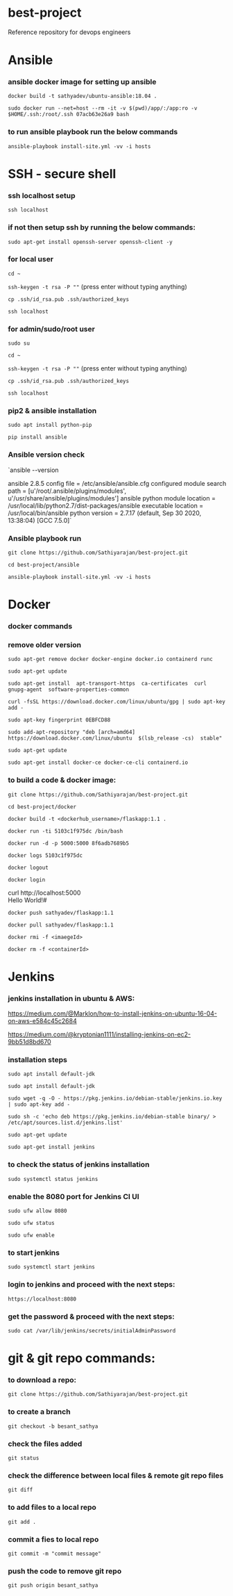 # best-project

Reference repository for devops engineers


# Ansible

### ansible docker image for setting up ansible

`docker build -t sathyadev/ubuntu-ansible:18.04 .`

`sudo docker run --net=host --rm -it -v $(pwd)/app/:/app:ro -v $HOME/.ssh:/root/.ssh 07acb63e26a9 bash`

### to run ansible playbook run the below commands

`ansible-playbook install-site.yml -vv -i hosts`

# SSH - secure shell

### ssh localhost setup

`ssh localhost`

### if not then setup ssh by running the below commands:

`sudo apt-get install openssh-server openssh-client -y` 

### for local user  

`cd ~`

`ssh-keygen -t rsa -P ""` (press enter without typing anything)

`cp .ssh/id_rsa.pub .ssh/authorized_keys`

`ssh localhost`

### for admin/sudo/root user

`sudo su`

`cd ~`

`ssh-keygen -t rsa -P ""` (press enter without typing anything)

`cp .ssh/id_rsa.pub .ssh/authorized_keys`

`ssh localhost`

### pip2 & ansible installation

`sudo apt install python-pip`

`pip install ansible`

### Ansible version check

`ansible --version

ansible 2.8.5
  config file = /etc/ansible/ansible.cfg
  configured module search path = [u'/root/.ansible/plugins/modules', u'/usr/share/ansible/plugins/modules']
  ansible python module location = /usr/local/lib/python2.7/dist-packages/ansible
  executable location = /usr/local/bin/ansible
  python version = 2.7.17 (default, Sep 30 2020, 13:38:04) [GCC 7.5.0]`


### Ansible playbook run

`git clone https://github.com/Sathiyarajan/best-project.git`

`cd best-project/ansible`

`ansible-playbook install-site.yml -vv -i hosts` 

# Docker 
### docker commands
 
### remove older version

`sudo apt-get remove docker docker-engine docker.io containerd runc`

`sudo apt-get update`

`sudo apt-get install 
    apt-transport-https 
    ca-certificates 
    curl 
    gnupg-agent 
    software-properties-common`

`curl -fsSL https://download.docker.com/linux/ubuntu/gpg | sudo apt-key add -`

`sudo apt-key fingerprint 0EBFCD88`

`sudo add-apt-repository
   "deb [arch=amd64] https://download.docker.com/linux/ubuntu 
   $(lsb_release -cs) 
   stable"`
   
`sudo apt-get update`

`sudo apt-get install docker-ce docker-ce-cli containerd.io`

### to build a code & docker image:

`git clone https://github.com/Sathiyarajan/best-project.git`

`cd best-project/docker`

`docker build -t <dockerhub_username>/flaskapp:1.1 .`

`docker run -ti 5103c1f975dc /bin/bash`

`docker run -d -p 5000:5000 8f6adb7689b5`

`docker logs 5103c1f975dc`

`docker logout`

`docker login`


curl http://localhost:5000             
Hello World!#                 

`docker push sathyadev/flaskapp:1.1`

`docker pull sathyadev/flaskapp:1.1`

`docker rmi -f <imaegeId>`

`docker rm -f <containerId>`

# Jenkins
### jenkins installation in ubuntu & AWS:

https://medium.com/@Marklon/how-to-install-jenkins-on-ubuntu-16-04-on-aws-e584c45c2684

https://medium.com/@kryptonian1111/installing-jenkins-on-ec2-9bb51d8bd670

### installation steps

`sudo apt install default-jdk`

`sudo apt install default-jdk`

`sudo wget -q -O - https://pkg.jenkins.io/debian-stable/jenkins.io.key | sudo apt-key add -`

`sudo sh -c 'echo deb https://pkg.jenkins.io/debian-stable binary/ > /etc/apt/sources.list.d/jenkins.list'`

`sudo apt-get update`

`sudo apt-get install jenkins`

### to check the status of jenkins installation

`sudo systemctl status jenkins`

### enable the 8080 port for Jenkins CI UI

`sudo ufw allow 8080`

`sudo ufw status`

`sudo ufw enable`

### to start jenkins 

`sudo systemctl start jenkins`

### login to jenkins and proceed with the next steps:

`https://localhost:8080`

### get the password & proceed with the next steps:

`sudo cat /var/lib/jenkins/secrets/initialAdminPassword`


# git & git repo commands:

### to download a repo:

`git clone https://github.com/Sathiyarajan/best-project.git`

### to create a branch 

`git checkout -b besant_sathya`

### check the files added

`git status`

### check the difference between local files & remote git repo files

`git diff`

### to add files to a local repo

`git add .`

### commit a fies to local repo

`git commit -m "commit message"`

### push the code to remove git repo

`git push origin besant_sathya`
